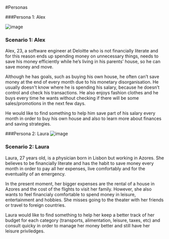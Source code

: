 #Personas

###Persona 1: Alex

![image](https://user-images.githubusercontent.com/84079515/206930589-1fe10fa1-b318-4b0b-a953-b50342906f3b.png)

### Scenario 1: Alex

Alex, 23, a software engineer at Deloitte who is not financially literate and for this reason ends up spending money on unnecessary things, needs to save his money efficiently while he’s living in his parents’ house, so he can save money and move.

Although he has goals, such as buying his own house, he often can’t save money at the end of every month due to his monetary disorganisation. He usually doesn't know where he is spending his salary, because he doesn’t control and check his transactions. He also enjoys fashion clothes and he buys every time he wants without checking if there will be some sales/promotions in the next few days.

He would like to find something to help him save part of his salary every month in order to buy his own house and also to learn more about finances and saving strategies. 

###Persona 2: Laura
![image](https://user-images.githubusercontent.com/84079515/206930668-5fedd808-0248-4d50-81b4-577f3db5acbe.png)

### Scenario 2: Laura

Laura, 27 years old, is a physician born in Lisbon but working in Azores. She believes to be financially literate and has the habit to save money every month in order to pay all her expenses, live comfortably and for the eventuality of an emergency. 

In the present moment, her bigger expenses are the rental of a house in Azores and the cost of the flights to visit her family. However, she also wants to feel financialy comfortable to spend money in leisure, entertainment and hobbies. She misses going to the theater with her friends or travel to foreign countries.

Laura would like to find something to help her keep a better track of her budget for each category (transports, alimentation, leisure, taxes, etc) and consult quicky in order to manage her money better and still have her leisure priviledges.  


